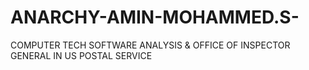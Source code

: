 # ANARCHY-AMIN-MOHAMMED.S-
COMPUTER TECH SOFTWARE ANALYSIS &amp; OFFICE OF INSPECTOR GENERAL IN US POSTAL SERVICE 
